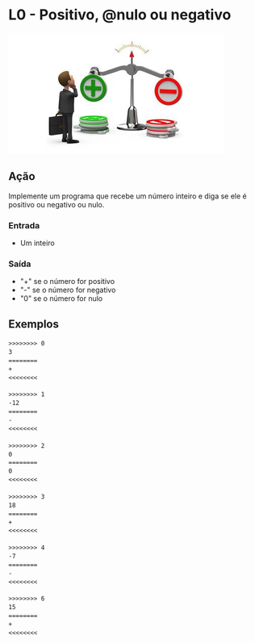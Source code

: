 # L0 - Positivo, @nulo ou negativo

![Imagem eh Positivo](cover.jpg)

## Ação

Implemente um programa que recebe um número inteiro e diga se ele é positivo ou
negativo ou nulo.

### Entrada

- Um inteiro

### Saída

- "+" se o número for positivo
- "-" se o número for negativo
- "0" se o número for nulo

## Exemplos

```txt
>>>>>>>> 0
3
========
+
<<<<<<<<

>>>>>>>> 1
-12
========
-
<<<<<<<<

>>>>>>>> 2
0
========
0
<<<<<<<<

>>>>>>>> 3
18
========
+
<<<<<<<<

>>>>>>>> 4
-7
========
-
<<<<<<<<

>>>>>>>> 6
15
========
+
<<<<<<<<
```
